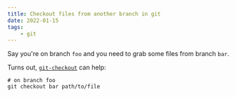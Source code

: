 ```yaml
---
title: Checkout files from another branch in git
date: 2022-01-15
tags:
    - git
---
```


Say you're on branch `foo` and you need to grab some files from branch `bar`.

Turns out, [`git-checkout`](https://git-scm.com/docs/git-checkout) can help:

```shell
# on branch foo
git checkout bar path/to/file
```
